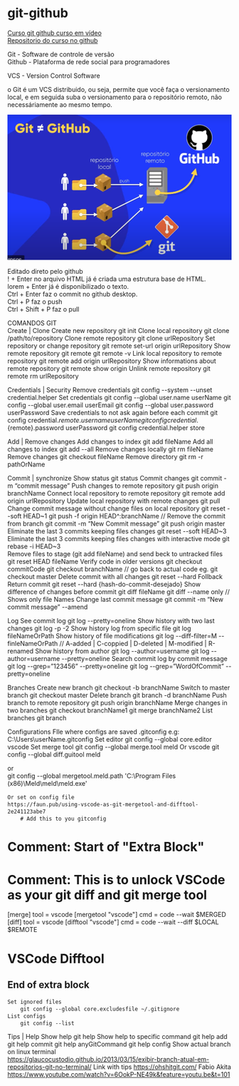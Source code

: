 # git-github

[Curso git github curso em vídeo](https://www.cursoemvideo.com/course/curso-de-git-e-github/)  
[Repositorio do curso no github](https://github.com/gustavoguanabara/git-github)

Git - Software de controle de versão  
Github - Plataforma de rede social para programadores  

VCS - Version Control Software  

o Git é um VCS distribuido, ou seja, permite que você faça o versionamento local, e em seguida suba o versionamento para o repositório remoto, não necessáriamente ao mesmo tempo.  

![](/images/exemplo-git-github.png)  

Editado direto pelo github  
! + Enter no arquivo HTML já é criada uma estrutura base de HTML.  
lorem + Enter já é disponibilizado o texto.  
Ctrl + Enter faz o commit no github desktop.  
Ctrl + P faz o push  
Ctrl + Shift + P faz o pull  


COMANDOS GIT  
Create | Clone
	Create new repository 
		git init
	Clone local repository
		git clone /path/to/repository
	Clone remote repository
		git clone urlRepository
	Set repository or change repository
		git remote set-url origin urlRepository
	Show remote repository
	git remote
	git remote -v
Link local repository to remote repository
	git remote add origin urlRepository
Show informations about remote repository
	git remote show origin
Unlink remote repository
	git remote rm urlRepository



Credentials | Security
	Remove credentials
		git config --system --unset credential.helper
Set credentials
git config --global user.name userName
git config --global user.email userEmail
git config --global user.password userPassword
Save credentials to not ask again before each commit
git config credential.${remote}.username userName
git config credential.${remote}.password userPassword
git config credential.helper store 


Add | Remove changes
	Add changes to index
		git add fileName
	Add all changes to index
		git add --all
	Remove changes locally
		git rm fileName
	Remove changes
		git checkout fileName
	Remove directory
		git rm -r pathOrName


Commit | synchronize
	Show status
		git status
	Commit changes
		git commit -m “commit message”
	Push changes to remote repository
		git push origin branchName
	Connect local repository to remote repository
		git remote add origin urlRepository
	Update local repository with remote changes
		git pull
	Change commit message without change files on local repository
		git reset --soft HEAD~1
		git push -f origin HEAD^:branchName // Remove the commit from branch
		git commit -m “New Commit message”
		git push origin master
	Eliminate the last 3 commits keeping files changes
		git reset --soft HEAD~3
	Eliminate the last 3 commits keeping files changes with interactive mode
		git rebase -i HEAD~3		
	Remove files to stage (git add fileName) and send beck to untracked files
		git reset HEAD fileName
	Verify code in older versions
		git checkout commitCode
		git checkout branchName // go back to actual code eg. git checkout master
	Delete commit with all changes
		git reset --hard
	Follback Return commit 
git reset --hard {hash-do-commit-desejado}
	Show difference of changes before commit
		git diff fileName
		git diff --name only // Shows only file Names
	Change last commit message
git commit -m “New commit message” --amend	





Log
	See commit log
		git log --pretty=oneline
	Show history with two last changes
		git log -p -2
	Show history log from specific file
		git log fileNameOrPath
	Show history of file modifications
		git log --diff-filter=M --finleNameOrPath // A-added | C-coppied | D-deleted | M-modified | R-renamed
	Show history from author
		git log --author=username
		git log --author=username --pretty=oneline
	Search commit log by commit message
		git log --grep=”123456” --pretty=oneline
		git log --grep=”WordOfCommit” --pretty=oneline
		

Branches
	Create new branch
		git checkout -b branchName
	Switch to master branch
		git checkout master
	Delete branch
		git branch -d branchName
	Push branch to remote repository
		git push origin branchName
	Merge changes in two branches
		git checkout branchName1
		git merge branchName2
	List branches
		git branch


Configurations
	FIle where configs are saved
		.gitconfig e.g: C:\Users\userName\.gitconfig
	Set editor
		git config --global core.editor vscode
	Set merge tool
		git config --global merge.tool meld
		Or vscode
		git config --global  diff.guitool meld

or		
git config --global mergetool.meld.path 'C:\Program Files (x86)\Meld\meld\meld.exe'

	Or set on config file
	https://faun.pub/using-vscode-as-git-mergetool-and-difftool-2e241123abe7 
		# Add this to you gitconfig
# Comment: Start of "Extra Block"
# Comment: This is to unlock VSCode as your git diff and git merge tool
[merge]
    tool = vscode
[mergetool "vscode"]
    cmd = code --wait $MERGED
[diff]
    tool = vscode
[difftool "vscode"]
    cmd = code --wait --diff $LOCAL $REMOTE
# VSCode Difftool
## End of extra block



	Set ignored files
		git config --global core.excludesfile ~/.gitignore
	List configs
		git config --list


Tips | Help
	Show help
		git help
	Show help to specific command
		git help add
		git help commit
		git help anyGitCommand
		git help config
	Show actual branch on linux terminal	
		https://glaucocustodio.github.io/2013/03/15/exibir-branch-atual-em-repositorios-git-no-terminal/
	Link with tips
		https://ohshitgit.com/ 
	Fabio Akita
		https://www.youtube.com/watch?v=6OokP-NE49k&feature=youtu.be&t=101
